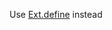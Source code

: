 Use
<a href="#!/api/Ext-method-define" rel="Ext-method-define" class="docClass" id="ext-gen1602">Ext.define</a>
instead
